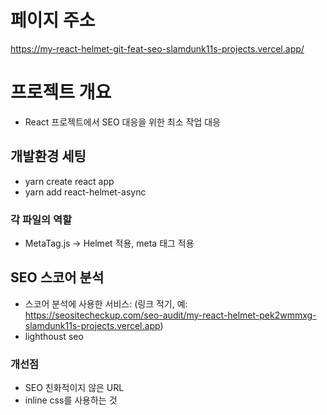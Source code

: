 # 페이지 주소
https://my-react-helmet-git-feat-seo-slamdunk11s-projects.vercel.app/

# 프로젝트 개요
- React 프로젝트에서 SEO 대응을 위한 최소 작업 대응


## 개발환경 세팅
- yarn create react app
- yarn add react-helmet-async

### 각 파일의 역할
- MetaTag.js -> Helmet 적용, meta 태그 적용


## SEO 스코어 분석
- 스코어 분석에 사용한 서비스: (링크 적기, 예: https://seositecheckup.com/seo-audit/my-react-helmet-pek2wmmxg-slamdunk11s-projects.vercel.app)
- lighthoust seo

### 개선점
- SEO 친화적이지 않은 URL
- inline css를 사용하는 것
